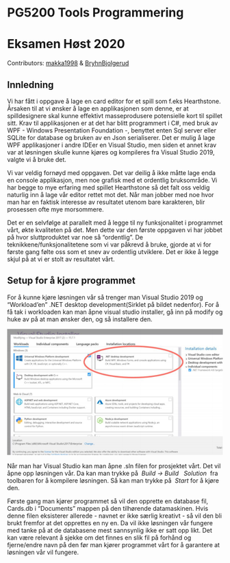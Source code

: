 # PG5200 Tools Programmering

# Eksamen Høst 2020

Contributors: [makka1998](https://github.com/makka1998) & [BryhnBjolgerud](https://github.com/Bryhn-Bjolgerud)

## Innledning

Vi har fått i oppgave å lage en card editor for et spill som f.eks Hearthstone. Årsaken
til at vi ønsker å lage en applikasjonen som denne, er at spilldesignere skal kunne
effektivt masseprodusere potensielle kort til spillet sitt. Krav til applikasjonen er at det
har blitt programmert i C#, med bruk av WPF - Windows Presentation Foundation -,
benyttet enten Sql server eller SQLite for database og bruken av en Json
serialiserer. Det er mulig å lage WPF applikasjoner i andre IDEer en Visual Studio,
men siden et annet krav var at løsningen skulle kunne kjøres og kompileres fra
Visual Studio 2019, valgte vi å bruke det.

Vi var veldig fornøyd med oppgaven. Det var deilig å ikke måtte lage enda en
console applikasjon, men noe grafisk med et ordentlig bruksområde. Vi har begge to
mye erfaring med spillet Hearthstone så det falt oss veldig naturlig inn å lage vår
editor rettet mot det. Når man jobber med noe hvor man har en faktisk interesse av
resultatet utenom bare karakteren, blir prosessen ofte mye morsommere.

Det er en selvfølge at parallelt med å legge til ny funksjonalitet i programmet vårt,
økte kvaliteten på det. Men dette var den første oppgaven vi har jobbet på hvor
sluttproduktet var noe så “ordentlig”. De teknikkene/funksjonalitetene som vi var
påkrevd å bruke, gjorde at vi for første gang følte oss som et snev av ordentlig
utviklere. Det er ikke å legge skjul på at vi er stolt av resultatet vårt.


## Setup for å kjøre programmet

For å kunne kjøre løsningen vår så trenger man Visual Studio 2019 og
“Workload’en” .NET desktop development(Sirklet på bildet nedenfor). For å få tak i
workloaden kan man åpne visual studio installer, gå inn på modify og huke av på at
man ønsker den, og så installere den.

![Workload](https://github.com/Bryhn-Bjolgerud/images/blob/main/toolsprogreadmebilde1.png)

Når man har Visual Studio kan man åpne .sln filen for prosjektet vårt. Det vil åpne
opp løsningen vår. Da kan man trykke på ​ _Build → Build_ ​ ​ _Solution_ ​ fra toolbaren for å
kompilere løsningen. Så kan man trykke på ​ _Start_ ​for å kjøre den.

Første gang man kjører programmet så vil den opprette en database fil, Cards.db i
“Documents” mappen på den tilhørende datamaskinen. Hvis denne filen eksisterer
allerede - navnet er ikke særlig kreativt - så vil den bli brukt fremfor at det opprettes
en ny en. Da vil ikke løsningen vår fungere med tanke på at de databasene mest
sannsynlig ikke er satt opp likt. Det kan være relevant å sjekke om det finnes en slik
fil på forhånd og fjerne/endre navn på den før man kjører programmet vårt for å
garantere at løsningen vår vil fungere.
